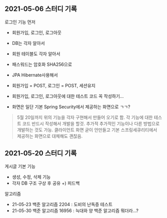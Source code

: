 ## 2021-05-06 스터디 기록

로그인 기능 먼저

* 회원가입, 로그인, 로그아웃

* DB는 각자 알아서
* 회원 테이블도 각자 알아서
* 패스워드는 암호화 SHA256으로
* JPA Hibernate사용해서
* 회원가입 = POST, 로그인 = POST, 세션유지
* 회원가입, 로그인, 로그아웃에 대한 테스트 코드 꼭 작성하기...
* 화면은 일단 기본 Spring Security에서 제공하는 화면으로 ㄱㄱ?

> 5월 20일까지 위의 기능을 각자 구현해서 만들어 오기로 함. 각 기능에 대한 테스트 코드 반드시 작성해서 개발을 할것. 추가적
> 추가적인 기능이나 다른 방법으로 개발하는 것도 가능. 
> 클라이언트 화면 굳이 안만들고 기본 스프링세큐리티에서 제공하는 화면으로 대체해도 괜찮음. 


## 2021-05-20 스터디 기록

게시글 기본 기능

* 생성, 수정, 삭제 기능
* 각자 DB 구조 구상 후 공유 +) 피드백


알고리즘

* 21-05-23 백준 알고리즘 2204 : 도비의 난독증 테스트
* 21-05-30 백준 알고리즘 16956 : 늑대와 양
           백준 알고리즘 뭐더라...?


